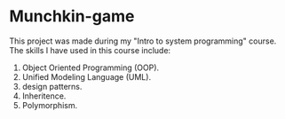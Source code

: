 # Munchkin-game

This project was made during my "Intro to system programming" course.
The skills I have used in this course include:

1) Object Oriented Programming (OOP).
2) Unified Modeling Language (UML).
3) design patterns.
4) Inheritence.
5) Polymorphism.
